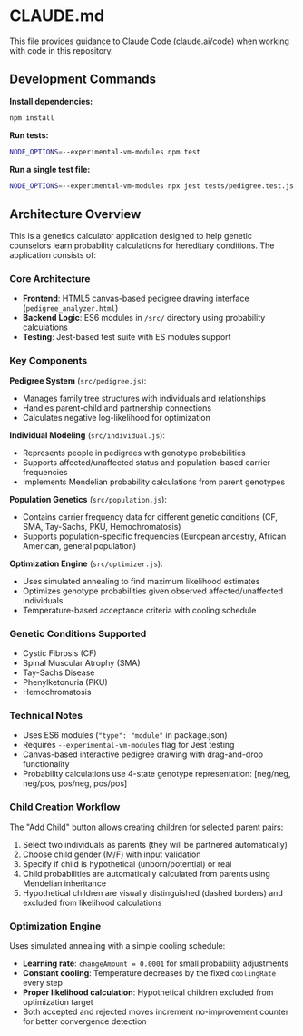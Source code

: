 # CLAUDE.md

This file provides guidance to Claude Code (claude.ai/code) when working with code in this repository.

## Development Commands

**Install dependencies:**
```bash
npm install
```

**Run tests:**
```bash
NODE_OPTIONS=--experimental-vm-modules npm test
```

**Run a single test file:**
```bash
NODE_OPTIONS=--experimental-vm-modules npx jest tests/pedigree.test.js
```

## Architecture Overview

This is a genetics calculator application designed to help genetic counselors learn probability calculations for hereditary conditions. The application consists of:

### Core Architecture
- **Frontend**: HTML5 canvas-based pedigree drawing interface (`pedigree_analyzer.html`)
- **Backend Logic**: ES6 modules in `/src/` directory using probability calculations
- **Testing**: Jest-based test suite with ES modules support

### Key Components

**Pedigree System** (`src/pedigree.js`):
- Manages family tree structures with individuals and relationships
- Handles parent-child and partnership connections
- Calculates negative log-likelihood for optimization

**Individual Modeling** (`src/individual.js`):
- Represents people in pedigrees with genotype probabilities
- Supports affected/unaffected status and population-based carrier frequencies
- Implements Mendelian probability calculations from parent genotypes

**Population Genetics** (`src/population.js`):
- Contains carrier frequency data for different genetic conditions (CF, SMA, Tay-Sachs, PKU, Hemochromatosis)
- Supports population-specific frequencies (European ancestry, African American, general population)

**Optimization Engine** (`src/optimizer.js`):
- Uses simulated annealing to find maximum likelihood estimates
- Optimizes genotype probabilities given observed affected/unaffected individuals
- Temperature-based acceptance criteria with cooling schedule

### Genetic Conditions Supported
- Cystic Fibrosis (CF)
- Spinal Muscular Atrophy (SMA) 
- Tay-Sachs Disease
- Phenylketonuria (PKU)
- Hemochromatosis

### Technical Notes
- Uses ES6 modules (`"type": "module"` in package.json)
- Requires `--experimental-vm-modules` flag for Jest testing
- Canvas-based interactive pedigree drawing with drag-and-drop functionality
- Probability calculations use 4-state genotype representation: [neg/neg, neg/pos, pos/neg, pos/pos]

### Child Creation Workflow
The "Add Child" button allows creating children for selected parent pairs:
1. Select two individuals as parents (they will be partnered automatically)
2. Choose child gender (M/F) with input validation
3. Specify if child is hypothetical (unborn/potential) or real
4. Child probabilities are automatically calculated from parents using Mendelian inheritance
5. Hypothetical children are visually distinguished (dashed borders) and excluded from likelihood calculations

### Optimization Engine
Uses simulated annealing with a simple cooling schedule:
- **Learning rate**: `changeAmount = 0.0001` for small probability adjustments
- **Constant cooling**: Temperature decreases by the fixed `coolingRate` every step
- **Proper likelihood calculation**: Hypothetical children excluded from optimization target
- Both accepted and rejected moves increment no-improvement counter for better convergence detection